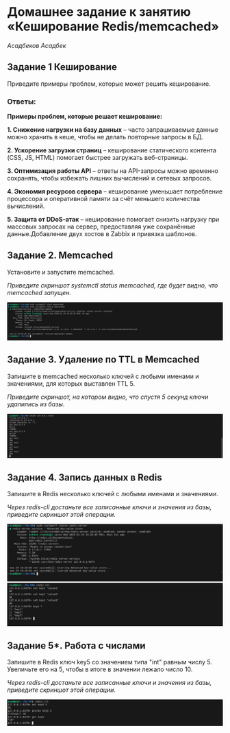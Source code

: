 
# Домашнее задание к занятию «Кеширование Redis/memcached»
*Асадбеков Асадбек*

## Задание 1 Кеширование

Приведите примеры проблем, которые может решить кеширование.

### Ответы:

**Примеры проблем, которые решает кеширование:**

**1. Снижение нагрузки на базу данных** – часто запрашиваемые данные можно хранить в кеше, чтобы не делать повторные запросы в БД.

**2. Ускорение загрузки страниц** – кеширование статического контента (CSS, JS, HTML) помогает быстрее загружать веб-страницы.

**3. Оптимизация работы API** – ответы на API-запросы можно временно сохранять, чтобы избежать лишних вычислений и сетевых запросов.

**4. Экономия ресурсов сервера** – кеширование уменьшает потребление процессора и оперативной памяти за счёт меньшего количества вычислений.

**5. Защита от DDoS-атак** – кеширование помогает снизить нагрузку при массовых запросах на сервер, предоставляя уже сохранённые данные.Добавление двух хостов в Zabbix и привязка шаблонов.  

## Задание 2. Memcached

Установите и запустите memcached.

*Приведите скриншот systemctl status memcached, где будет видно, что memcached запущен.*

![alt text](https://github.com/asad-bekov/hw-09/blob/main/img/1.png)

## Задание 3. Удаление по TTL в Memcached

Запишите в memcached несколько ключей с любыми именами и значениями, для которых выставлен TTL 5.

*Приведите скриншот, на котором видно, что спустя 5 секунд ключи удалились из базы.*

![alt text](https://github.com/asad-bekov/hw-09/blob/main/img/3.png)

## Задание 4. Запись данных в Redis

Запишите в Redis несколько ключей с любыми именами и значениями.

*Через redis-cli достаньте все записанные ключи и значения из базы, приведите скриншот этой операции.*

![alt text](https://github.com/asad-bekov/hw-09/blob/main/img/4.png)
![alt text](https://github.com/asad-bekov/hw-09/blob/main/img/5.png)

## Задание 5*. Работа с числами

Запишите в Redis ключ key5 со значением типа "int" равным числу 5. Увеличьте его на 5, чтобы в итоге в значении лежало число 10.

*Через redis-cli достаньте все записанные ключи и значения из базы, приведите скриншот этой операции.*

![alt text](https://github.com/asad-bekov/hw-09/blob/main/img/6.png)